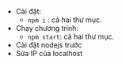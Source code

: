 * Cài đặt:
	- `npm i` : cả hai thư mục.
* Chạy chương trình:
	- `npm start`: cả hai thư mục.
* Cài đặt nodejs trước
* Sửa IP của localhost 
